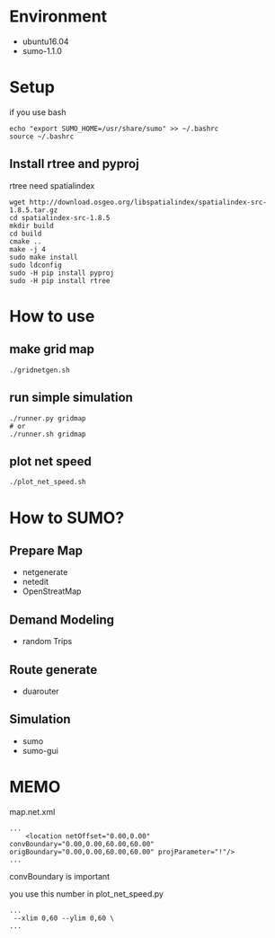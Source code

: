 # Environment
* ubuntu16.04
* sumo-1.1.0

# Setup
if you use bash
```
echo "export SUMO_HOME=/usr/share/sumo" >> ~/.bashrc
source ~/.bashrc
```

## Install rtree and pyproj
rtree need spatialindex
```
wget http://download.osgeo.org/libspatialindex/spatialindex-src-1.8.5.tar.gz
cd spatialindex-src-1.8.5
mkdir build
cd build
cmake ..
make -j 4
sudo make install
sudo ldconfig
sudo -H pip install pyproj
sudo -H pip install rtree
```

# How to use
## make grid map
```
./gridnetgen.sh
```

## run simple simulation
```
./runner.py gridmap
# or
./runner.sh gridmap
```

## plot net speed
```
./plot_net_speed.sh
```

# How to SUMO?
## Prepare Map
* netgenerate
* netedit
* OpenStreatMap
## Demand Modeling
* random Trips
## Route generate
* duarouter
## Simulation
* sumo
* sumo-gui

# MEMO
map.net.xml
```
...
    <location netOffset="0.00,0.00" convBoundary="0.00,0.00,60.00,60.00" origBoundary="0.00,0.00,60.00,60.00" projParameter="!"/>
...
```
convBoundary is important

you use this number in plot\_net\_speed.py
```
...
 --xlim 0,60 --ylim 0,60 \
...
```

